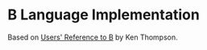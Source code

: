 # B Language Implementation
Based on [Users' Reference to B](https://www.nokia.com/bell-labs/about/dennis-m-ritchie/kbman.html) by Ken Thompson.
